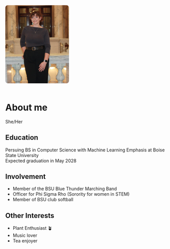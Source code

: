 <style>
  .about-container {
    display: flex;
    align-items: center;
    gap: 20px; /* space between image and text */
    flex-wrap: wrap; /* allows stacking on small screens */
  }

  .about-container img {
    width: 200px;
    border-radius: 8px;
    flex-shrink: 0; /* prevents image from shrinking too small */
  }

  @media (max-width: 600px) {
    .about-container {
      flex-direction: column; /* stack image above text */
      align-items: center;    /* center everything on mobile */
      text-align: center;
    }
  }
</style>
<div class="about-container">
  <img src="https://github.com/Reaganovechka/reaganovechka.github.io/blob/main/Photo%20at%20Capitol.JPEG?raw=true"  width="400" style="margin-right: 20px; border-radius: 8px;">
  <div>
    <h1> About me </h1>
      <p> She/Her </p>
    
  <h2> Education </h2>
    <p>Persuing BS in Computer Science with Machine Learning Emphasis at Boise State University <br/>
    Expected graduation in May 2028</p>

  <h2> Involvement </h2>
    <ul> 
      <li> Member of the BSU Blue Thunder Marching Band </li>
      <li> Officer for Phi Sigma Rho (Sorority for women in STEM) </li>
      <li> Member of BSU club softball </li>
    </ul>
  <h2> Other Interests </h2>
    <ul>
      <li> Plant Enthusiast 🪴 </li>
      <li> Music lover </li>
      <li> Tea enjoyer </li>
    </ul>
  </div>
</div>




